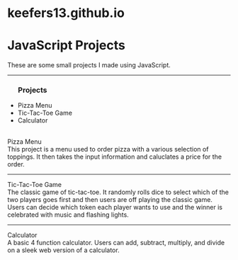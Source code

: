 # keefers13.github.io
 
<h1>JavaScript Projects</h1>
These are some small projects I made using JavaScript.
<hr>
<ul>
 <h3>Projects</h3>
  <li>Pizza Menu</li>
  <li>Tic-Tac-Toe Game</li>
  <li>Calculator</li>
</ul> 
<br>
Pizza Menu<br>
This project is a menu used to order pizza with a various selection of toppings. It then takes the
input information and caluclates a price for the order.
<hr>
Tic-Tac-Toe Game<br>
The classic game of tic-tac-toe. It randomly rolls dice to select which of the two players goes first
and then users are off playing the classic game. Users can decide which token each player wants
to use and the winner is celebrated with music and flashing lights.
<hr>
Calculator<br>
A basic 4 function calculator. Users can add, subtract, multiply, and divide on a sleek web version
of a calculator.
